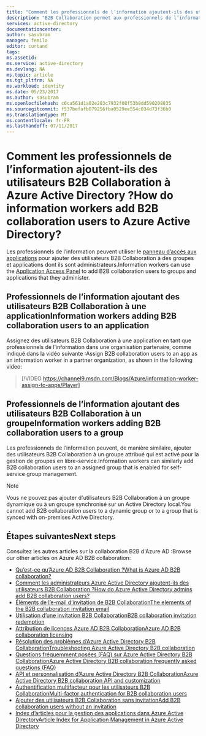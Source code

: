 ```yaml
---
title: "Comment les professionnels de l’information ajoutent-ils des utilisateurs B2B Collaboration à Azure Active Directory ? | Microsoft Docs"
description: "B2B Collaboration permet aux professionnels de l’information d’ajouter des utilisateurs de leur organisation pour accéder à Azure AD | Microsoft Docs"
services: active-directory
documentationcenter: 
author: sasubram
manager: femila
editor: curtand
tags: 
ms.assetid: 
ms.service: active-directory
ms.devlang: NA
ms.topic: article
ms.tgt_pltfrm: NA
ms.workload: identity
ms.date: 05/23/2017
ms.author: sasubram
ms.openlocfilehash: c6ca561d1a02e283c7932f08f53b8dd590208835
ms.sourcegitcommit: f537befafb079256fba0529ee554c034d73f36b0
ms.translationtype: MT
ms.contentlocale: fr-FR
ms.lasthandoff: 07/11/2017
---
```

# <a name="how-do-information-workers-add-b2b-collaboration-users-to-azure-active-directory"></a><span data-ttu-id="127fa-104">Comment les professionnels de l’information ajoutent-ils des utilisateurs B2B Collaboration à Azure Active Directory ?</span><span class="sxs-lookup"><span data-stu-id="127fa-104">How do information workers add B2B collaboration users to Azure Active Directory?</span></span>

<span data-ttu-id="127fa-105">Les professionnels de l’information peuvent utiliser le [panneau d’accès aux applications](http://myapps.microsoft.com) pour ajouter des utilisateurs B2B Collaboration à des groupes et applications dont ils sont administrateurs.</span><span class="sxs-lookup"><span data-stu-id="127fa-105">Information workers can use the [Application Access Panel](http://myapps.microsoft.com) to add B2B collaboration users to groups and applications that they administer.</span></span>

## <a name="information-workers-adding-b2b-collaboration-users-to-an-application"></a><span data-ttu-id="127fa-106">Professionnels de l’information ajoutant des utilisateurs B2B Collaboration à une application</span><span class="sxs-lookup"><span data-stu-id="127fa-106">Information workers adding B2B collaboration users to an application</span></span>
<span data-ttu-id="127fa-107">Assignez des utilisateurs B2B Collaboration à une application en tant que professionnels de l’information dans une organisation partenaire, comme indiqué dans la vidéo suivante :</span><span class="sxs-lookup"><span data-stu-id="127fa-107">Assign B2B collaboration users to an app as an information worker in a partner organization, as shown in the following video:</span></span>

>[!VIDEO https://channel9.msdn.com/Blogs/Azure/information-worker-assign-to-apps/Player]

## <a name="information-workers-adding-b2b-collaboration-users-to-a-group"></a><span data-ttu-id="127fa-108">Professionnels de l’information ajoutant des utilisateurs B2B Collaboration à un groupe</span><span class="sxs-lookup"><span data-stu-id="127fa-108">Information workers adding B2B collaboration users to a group</span></span>

<span data-ttu-id="127fa-109">Les professionnels de l’information peuvent, de manière similaire, ajouter des utilisateurs B2B Collaboration à un groupe attribué qui est activé pour la gestion de groupes en libre-service.</span><span class="sxs-lookup"><span data-stu-id="127fa-109">Information workers can similarly add B2B collaboration users to an assigned group that is enabled for self-service group management.</span></span>
> [!NOTE]
> <span data-ttu-id="127fa-110">Vous ne pouvez pas ajouter d'utilisateurs B2B Collaboration à un groupe dynamique ou à un groupe synchronisé sur un Active Directory local.</span><span class="sxs-lookup"><span data-stu-id="127fa-110">You cannot add B2B collaboration users to a dynamic group or to a group that is synced with on-premises Active Directory.</span></span>


## <a name="next-steps"></a><span data-ttu-id="127fa-111">Étapes suivantes</span><span class="sxs-lookup"><span data-stu-id="127fa-111">Next steps</span></span>

<span data-ttu-id="127fa-112">Consultez les autres articles sur la collaboration B2B d'Azure AD :</span><span class="sxs-lookup"><span data-stu-id="127fa-112">Browse our other articles on Azure AD B2B collaboration:</span></span>

* [<span data-ttu-id="127fa-113">Qu’est-ce qu’Azure AD B2B Collaboration ?</span><span class="sxs-lookup"><span data-stu-id="127fa-113">What is Azure AD B2B collaboration?</span></span>](active-directory-b2b-what-is-azure-ad-b2b.md)
* [<span data-ttu-id="127fa-114">Comment les administrateurs Azure Active Directory ajoutent-ils des utilisateurs B2B Collaboration ?</span><span class="sxs-lookup"><span data-stu-id="127fa-114">How do Azure Active Directory admins add B2B collaboration users?</span></span>](active-directory-b2b-admin-add-users.md)
* [<span data-ttu-id="127fa-115">Éléments de l’e-mail d’invitation de B2B Collaboration</span><span class="sxs-lookup"><span data-stu-id="127fa-115">The elements of the B2B collaboration invitation email</span></span>](active-directory-b2b-invitation-email.md)
* [<span data-ttu-id="127fa-116">Utilisation d’une invitation B2B Collaboration</span><span class="sxs-lookup"><span data-stu-id="127fa-116">B2B collaboration invitation redemption</span></span>](active-directory-b2b-redemption-experience.md)
* [<span data-ttu-id="127fa-117">Attribution de licences Azure AD B2B Collaboration</span><span class="sxs-lookup"><span data-stu-id="127fa-117">Azure AD B2B collaboration licensing</span></span>](active-directory-b2b-licensing.md)
* [<span data-ttu-id="127fa-118">Résolution des problèmes d’Azure Active Directory B2B Collaboration</span><span class="sxs-lookup"><span data-stu-id="127fa-118">Troubleshooting Azure Active Directory B2B collaboration</span></span>](active-directory-b2b-troubleshooting.md)
* [<span data-ttu-id="127fa-119">Questions fréquemment posées (FAQ) sur Azure Active Directory B2B Collaboration</span><span class="sxs-lookup"><span data-stu-id="127fa-119">Azure Active Directory B2B collaboration frequently asked questions (FAQ)</span></span>](active-directory-b2b-faq.md)
* [<span data-ttu-id="127fa-120">API et personnalisation d’Azure Active Directory B2B Collaboration</span><span class="sxs-lookup"><span data-stu-id="127fa-120">Azure Active Directory B2B collaboration API and customization</span></span>](active-directory-b2b-api.md)
* [<span data-ttu-id="127fa-121">Authentification multifacteur pour les utilisateurs B2B Collaboration</span><span class="sxs-lookup"><span data-stu-id="127fa-121">Multi-factor authentication for B2B collaboration users</span></span>](active-directory-b2b-mfa-instructions.md)
* [<span data-ttu-id="127fa-122">Ajouter des utilisateurs B2B Collaboration sans invitation</span><span class="sxs-lookup"><span data-stu-id="127fa-122">Add B2B collaboration users without an invitation</span></span>](active-directory-b2b-add-user-without-invite.md)
* [<span data-ttu-id="127fa-123">Index d’articles pour la gestion des applications dans Azure Active Directory</span><span class="sxs-lookup"><span data-stu-id="127fa-123">Article Index for Application Management in Azure Active Directory</span></span>](active-directory-apps-index.md)
